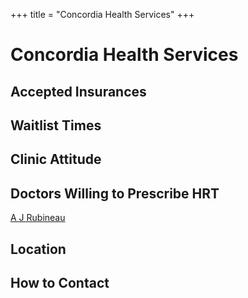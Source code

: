 +++
title = "Concordia Health Services"
+++

# Concordia Health Services
## Accepted Insurances
## Waitlist Times
## Clinic Attitude
## Doctors Willing to Prescribe HRT
[A J Rubineau](@/blog/doctors/doctor-template.md)
## Location
## How to Contact